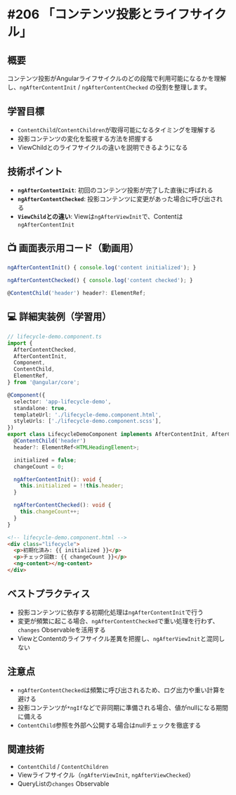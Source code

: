 # #206 「コンテンツ投影とライフサイクル」

## 概要
コンテンツ投影がAngularライフサイクルのどの段階で利用可能になるかを理解し、`ngAfterContentInit` / `ngAfterContentChecked` の役割を整理します。

## 学習目標
- `ContentChild`/`ContentChildren`が取得可能になるタイミングを理解する
- 投影コンテンツの変化を監視する方法を把握する
- ViewChildとのライフサイクルの違いを説明できるようになる

## 技術ポイント
- **`ngAfterContentInit`**: 初回のコンテンツ投影が完了した直後に呼ばれる
- **`ngAfterContentChecked`**: 投影コンテンツに変更があった場合に呼び出される
- **`ViewChild`との違い**: Viewは`ngAfterViewInit`で、Contentは`ngAfterContentInit`

## 📺 画面表示用コード（動画用）

```typescript
ngAfterContentInit() { console.log('content initialized'); }
```

```typescript
ngAfterContentChecked() { console.log('content checked'); }
```

```typescript
@ContentChild('header') header?: ElementRef;
```

## 💻 詳細実装例（学習用）
```typescript
// lifecycle-demo.component.ts
import {
  AfterContentChecked,
  AfterContentInit,
  Component,
  ContentChild,
  ElementRef,
} from '@angular/core';

@Component({
  selector: 'app-lifecycle-demo',
  standalone: true,
  templateUrl: './lifecycle-demo.component.html',
  styleUrls: ['./lifecycle-demo.component.scss'],
})
export class LifecycleDemoComponent implements AfterContentInit, AfterContentChecked {
  @ContentChild('header')
  header?: ElementRef<HTMLHeadingElement>;

  initialized = false;
  changeCount = 0;

  ngAfterContentInit(): void {
    this.initialized = !!this.header;
  }

  ngAfterContentChecked(): void {
    this.changeCount++;
  }
}
```

```html
<!-- lifecycle-demo.component.html -->
<div class="lifecycle">
  <p>初期化済み: {{ initialized }}</p>
  <p>チェック回数: {{ changeCount }}</p>
  <ng-content></ng-content>
</div>
```

## ベストプラクティス
- 投影コンテンツに依存する初期化処理は`ngAfterContentInit`で行う
- 変更が頻繁に起こる場合、`ngAfterContentChecked`で重い処理を行わず、`changes` Observableを活用する
- ViewとContentのライフサイクル差異を把握し、`ngAfterViewInit`と混同しない

## 注意点
- `ngAfterContentChecked`は頻繁に呼び出されるため、ログ出力や重い計算を避ける
- 投影コンテンツが`*ngIf`などで非同期に準備される場合、値がnullになる期間に備える
- `ContentChild`参照を外部へ公開する場合はnullチェックを徹底する

## 関連技術
- `ContentChild` / `ContentChildren`
- Viewライフサイクル（`ngAfterViewInit`, `ngAfterViewChecked`）
- QueryListの`changes` Observable

